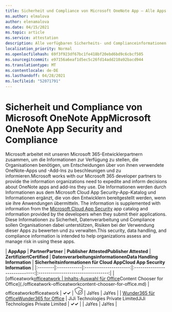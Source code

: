 ```yaml
---
title: Sicherheit und Compliance von Microsoft OneNote App – Alle Apps
ms.author: elmalova
author: elenamalova
ms.date: 04/15/2021
ms.topic: article
ms.service: attestation
description: Alle verfügbaren Sicherheits- und Complianceinformationen für alle Microsoft OneNote-Apps.
localization_priority: Normal
ms.openlocfilehash: 69f3f923df67bc1fe418bf20ebd6bd9c6cbcf505
ms.sourcegitcommit: e97156a6eaf1d5ec5c26fd14add210a92bacd944
ms.translationtype: MT
ms.contentlocale: de-DE
ms.lasthandoff: 04/28/2021
ms.locfileid: "52071791"
---
```

# <a name="microsoft-onenote-app-security-and-compliance"></a><span data-ttu-id="de55d-103">Sicherheit und Compliance von Microsoft OneNote App</span><span class="sxs-lookup"><span data-stu-id="de55d-103">Microsoft OneNote App Security and Compliance</span></span>

<span data-ttu-id="de55d-104">Microsoft arbeitet mit unseren Microsoft 365-Entwicklerpartnern zusammen, um die Informationen zur Verfügung zu stellen, die Organisationen benötigen, um Entscheidungen über von ihnen verwendete OneNote-Apps und -Add-Ins zu beschleunigen und zu informieren.</span><span class="sxs-lookup"><span data-stu-id="de55d-104">Microsoft works with our Microsoft 365 developer partners to provide the information organizations need to expedite and inform decisions about OneNote apps and add-ins they use.</span></span> <span data-ttu-id="de55d-105">Die Informationen werden durch Informationen aus dem Microsoft Cloud App Security-App-Katalog und Informationen ergänzt, die von den Entwicklern bereitgestellt werden, wenn sie ihre Anwendungen übermitteln. [](https://www.microsoft.com/en-us/enterprise-mobility-security/cloud-app-security)</span><span class="sxs-lookup"><span data-stu-id="de55d-105">The information is supplemented with information from the [Microsoft Cloud App Security](https://www.microsoft.com/en-us/enterprise-mobility-security/cloud-app-security) app catalog and information provided by the developers when they submit their applications.</span></span> <span data-ttu-id="de55d-106">Diese Informationen zu Sicherheit, Datenverarbeitung und Compliance sollen Organisationen dabei unterstützen, Risiken bei der Verwendung dieser Apps zu bewerten und zu verwalten.</span><span class="sxs-lookup"><span data-stu-id="de55d-106">This security, data handling, and compliance information is intended to help organizations assess and manage risk in using these apps.</span></span>

| <span data-ttu-id="de55d-107">**App**</span><span class="sxs-lookup"><span data-stu-id="de55d-107">**App**</span></span> | <span data-ttu-id="de55d-108">**Partner**</span><span class="sxs-lookup"><span data-stu-id="de55d-108">**Partner**</span></span> | <span data-ttu-id="de55d-109">**Publisher Attested**</span><span class="sxs-lookup"><span data-stu-id="de55d-109">**Publisher Attested**</span></span> | <span data-ttu-id="de55d-110">**Zertifiziert**</span><span class="sxs-lookup"><span data-stu-id="de55d-110">**Certified**</span></span> | <span data-ttu-id="de55d-111">**Datenverarbeitungsinformationen**</span><span class="sxs-lookup"><span data-stu-id="de55d-111">**Data Handling Information**</span></span> | <span data-ttu-id="de55d-112">**Sicherheitsinformationen für Cloud App**</span><span class="sxs-lookup"><span data-stu-id="de55d-112">**Cloud App Security Information**</span></span> |
|:--------|:------------|:----------------------:|:-----------------------------:|:----------------------------------:|
| <span data-ttu-id="de55d-113">[officeatwork</span><span class="sxs-lookup"><span data-stu-id="de55d-113">[officeatwork</span></span> | <span data-ttu-id="de55d-114">Inhalts-Auswahl für Office](./officeatwork-officeatworkcontent-chooser-for-office.md)</span><span class="sxs-lookup"><span data-stu-id="de55d-114">Content Chooser for Office](./officeatwork-officeatworkcontent-chooser-for-office.md)</span></span> | <span data-ttu-id="de55d-115">officeatwork</span><span class="sxs-lookup"><span data-stu-id="de55d-115">officeatwork</span></span> | <span data-ttu-id="de55d-116">**✓**</span><span class="sxs-lookup"><span data-stu-id="de55d-116">**✓**</span></span> | <img alt="Certified application badge" src="../media/certified-badge.png" height="25" width="25" /> | <span data-ttu-id="de55d-117">Ja</span><span class="sxs-lookup"><span data-stu-id="de55d-117">Yes</span></span> | <span data-ttu-id="de55d-118">Ja</span><span class="sxs-lookup"><span data-stu-id="de55d-118">Yes</span></span> |
| [<span data-ttu-id="de55d-119">Wunder365 für Office</span><span class="sxs-lookup"><span data-stu-id="de55d-119">Wunder365 for Office</span></span>](./jiji-technologies-private-limited-wunder365-for-office.md) | <span data-ttu-id="de55d-120">JiJi Technologies Private Limited</span><span class="sxs-lookup"><span data-stu-id="de55d-120">JiJi Technologies Private Limited</span></span> | <span data-ttu-id="de55d-121">**✓**</span><span class="sxs-lookup"><span data-stu-id="de55d-121">**✓**</span></span> |  | <span data-ttu-id="de55d-122">Ja</span><span class="sxs-lookup"><span data-stu-id="de55d-122">Yes</span></span> | <span data-ttu-id="de55d-123">Ja</span><span class="sxs-lookup"><span data-stu-id="de55d-123">Yes</span></span> |
